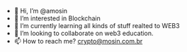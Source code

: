 - 👋 Hi, I’m @amosin
- 👀 I’m interested in Blockchain
- 🌱 I’m currently learning all kinds of stuff realted to WEB3
- 💞️ I’m looking to collaborate on web3 education.
- 📫 How to reach me? crypto@mosin.com.br

<!---
amosin/amosin is a ✨ special ✨ repository because its `README.md` (this file) appears on your GitHub profile.
You can click the Preview link to take a look at your changes.
--->
